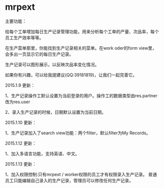 # mrpext

主要功能：

  给每个工单增加每日生产记录管理功能，用来分析每个工单的产量、次品率，每个员工生产效率等等。
  
  在生产菜单那里，你能找到生产记录相关的菜单。在work oder的form view里，会多出一页显示它的每日生产记录。
  
  生产记录可以图形展示，以反映次品率变化情况。
  
  如果你有兴趣，可以给我提建议(QQ:39181819)，让我们一起完善它。

2015.1.9 更新：

  1、生产记录操作工默认设置为当前登录的用户。操作工的数据类型由res.partner改为res.user
  
  2、录入生产记录的时候，日期默认设置为当前日期。

2015.1.10 更新：

  1、生产记录加入了search view功能：两个filter，默认filter为My Records。
  
2015.1.12 更新：

  1、加入多语言功能，支持英语、中文。

2015.1.13 更新：

  1、加入权限控制:只有mrpext / worker权限的员工才有权限录入生产记录。
  普通员工只能编辑自己录入的生产记录，管理员可以修改任何生产记录。
